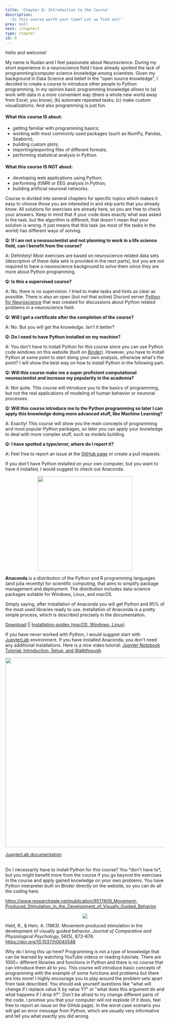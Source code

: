 ```yaml
---
title: 'Chapter 0: Introduction to the Course'
description:
  'Is this course worth your time? Let us find out!'
prev: null
next: /chapter1
type: chapter
id: 0
---
```


<exercise id="1" title="Quick introduction">

Hello and welcome!

My name is Ruslan and I feel passionate about Neuroscience. During my short experience in a neuroscience field I have already spotted the lack of programming/computer science knowledge among scientists. Given my background in Data Science and belief in the "open source knowledge", I decided to create a course to introduce other people to Python programming. In my opinion basic programming knowledge allows to (a) work with data in a more convenient way (there a whole new world away from Excel, you know); (b) automate repeated tasks; (c) make custom visualizations. And also programming is just fun.

#### What this course IS about:

- getting familiar with programming basics;
- working with most commonly used packages (such as NumPy, Pandas, Seaborn);
- building custom plots;
- importing/exporting files of different formats;
- performing statistical analysis in Python.

#### What this course IS NOT about:

- developing web applications using Python;
- performing (f)MRI or EEG analysis in Python;
- building artificial neuronal networks.

Course is divided into several chapters for specific topics which makes it easy to choose those you are interested in and skip parts that you already know. All solutions for exercises are already here, so you are free to check your answers. Keep in mind that if your code does exactly what was asked in the task, but the algorithm is different, that doesn't mean that your solution is wrong. It just means that this task (as most of the tasks in the world) has different ways of solving.

</exercise>

<exercise id="2" title="Q&A">

**Q: If I am not a neuroscientist and not planning to work in a life science field, can I benefit from the course?**

A: Definitely! Most exercises are based on neuroscience related data sets (description of these data sets is provided in the next parts), but you are not required to have a neuroscience background to solve them since they are more about Python programming.

**Q: Is this a supervised course?**

A: No, there is no supervision. I tried to make tasks and hints as clear as possible. There is also an open (but not that active) Discord server [Python for Neuroscience](https://discord.gg/yUq9sfHHDb) that was created for discussions about Python related problems in a neuroscience field.

**Q: Will I get a certificate after the completion of the course?**

A: No. But you will get the *knowledge*. Isn't it better?

**Q: Do I need to have Python installed on my machine?**

A: You don't have to install Python for this course since you can use Python code windows on this website (built on [Binder](https://mybinder.org/)). However, you have to install Python at some point to start doing your own analysis, otherwise what's the point? I will show the best way on how to install Python in the following part.

**Q: Will this course make me a super proficient computational neuroscientist and increase my popularity in the academia?**

A: Not quite. This course will introduce you to the basics of programming, but not the real applications of modeling of human behavior or neuronal processes.

**Q: Will this course introduce me to the Python programming so later I can apply this knowledge doing more advanced stuff, like Machine Learning?**

A: Exactly! This course will show you the main concepts of programming and most popular Python packages, so later you can apply your knowledge to deal with more complex stuff, such as models building.

**Q: I have spotted a typo/error, where do I report it?**

A: Feel free to report an issue at the [GitHub page](https://github.com/ruslan-kl/py-for-neuro) or create a pull requests.

</exercise>

<exercise id="3" title="Data sets used" type="slides">

<slides source="chapter0_02_data">
</slides>

</exercise>

<exercise id="4" title="Python installation">

If you don't have Python installed on your own computer, but you want to have it installed, I would suggest to check out Anaconda.

<center><img src="https://upload.wikimedia.org/wikipedia/en/c/cd/Anaconda_Logo.png" width="300"></img></center>

**Anaconda** is a distribution of the Python and R programming languages (and julia recently) for scientific computing, that aims to simplify package management and deployment. The distribution includes data-science packages suitable for Windows, Linux, and macOS.

Simply saying, after installation of Anaconda you will get Python and 95% of the most used libraries ready to use. Installation of Anaconda is a pretty simple process, which is described precisely in the documentation.

[Download](https://www.anaconda.com/products/individual) || [Installation guides (macOS, Windows, Linux)](https://docs.anaconda.com/anaconda/install/)

If you have never worked with Python, I would suggest start with [JupyterLab](https://jupyter.org/) environment. If you have installed Anaconda, you don't need any additional installations. Here is a nice video tutorial: [Jupyter Notebook Tutorial: Introduction, Setup, and Walkthrough](https://www.youtube.com/watch?v=HW29067qVWk)

<center><img src="https://jupyterlab.readthedocs.io/en/stable/_images/jupyterlab.png" width="600"></img></center>

[JupyterLab documentation](https://jupyterlab.readthedocs.io/en/stable/)

<br>
Do I necessarily have to install Python for this course?

<choice id="1">
<opt text="Yes">
You *don't have to*, but you might benefit more from the course if you go beyond the exercises in the course and apply gained knowledge on your own problems.
</opt>

<opt text="No" correct="true">
You have Python interpreter built on Binder directly on the website, so you can do all the coding here.
</opt>
</choice>

</exercise>

<exercise id="5" title="A little bit of motivation (not finished)">

https://www.researchgate.net/publication/9517409_Movement-Produced_Stimulation_in_the_Development_of_Visually_Guided_Behavior

<center><img src="cats.png"></img></center>

Held, R., & Hein, A. (1963). Movement-produced stimulation in the development of visually guided behavior. *Journal of Comparative and Physiological Psychology*, 56(5), 872–876. https://doi.org/10.1037/h0040546

Why do I bring this up here? Programming is not a type of knowledge that can be learned by watching YouTube videos or reading tutorials. There are 1000+ different libraries and functions in Python and there is no course that can introduce them all to you. This course will introduce basic concepts of programming with the example of some functions and problems but there are lots more! I highly encourage you to play around the problem sets apart from task described. You should ask yourself questions like "what will change if I replace value X by value Y?" or "what does this argument do and what happens if I drop it?". Don't be afraid to try change different parts of the code. I promise you that your computer will not explode (if it does, feel free to report an issue on the GiHub page). In the worst case scenario you will get an error message from Python, which are usually very informative and tell you what exactly you did wrong.

</exercise>

<exercise id="6" title="Acknowledgments">
</exercise>
